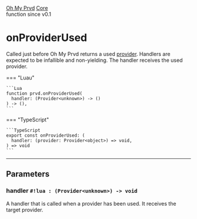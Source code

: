 <div class="ompdoc-api-breadcrumbs">
<a href="../../">Oh My Prvd</a>
<a href="../">Core</a>
</div>

<div class="ompdoc-api-tags">
<span>function</span>
<span>since v0.1</span>
</div>

# onProviderUsed

Called just before Oh My Prvd returns a used
[provider](../types/provider.md). Handlers are expected to be infallible and
non-yielding. The handler receives the used provider.

=== "Luau"

    ```Lua
    function prvd.onProviderUsed(
      handler: (Provider<unknown>) -> ()
    ) -> (),
    ```

=== "TypeScript"

    ```TypeScript
    export const onProviderUsed: (
      handler: (provider: Provider<object>) => void,
    ) => void
    ```

---

## Parameters

### handler `#!lua : (Provider<unknown>) -> void`

A handler that is called when a provider has been used. It receives the target
provider.
